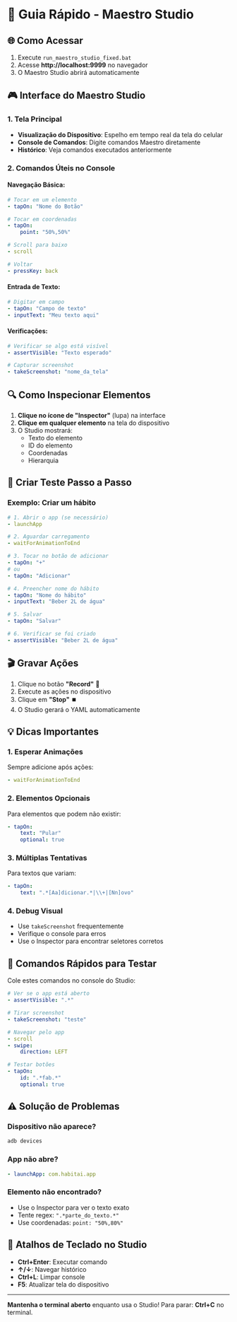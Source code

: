 # 🎯 Guia Rápido - Maestro Studio

## 🌐 Como Acessar
1. Execute `run_maestro_studio_fixed.bat`
2. Acesse **http://localhost:9999** no navegador
3. O Maestro Studio abrirá automaticamente

## 🎮 Interface do Maestro Studio

### 1. **Tela Principal**
- **Visualização do Dispositivo**: Espelho em tempo real da tela do celular
- **Console de Comandos**: Digite comandos Maestro diretamente
- **Histórico**: Veja comandos executados anteriormente

### 2. **Comandos Úteis no Console**

#### Navegação Básica:
```yaml
# Tocar em um elemento
- tapOn: "Nome do Botão"

# Tocar em coordenadas
- tapOn:
    point: "50%,50%"

# Scroll para baixo
- scroll

# Voltar
- pressKey: back
```

#### Entrada de Texto:
```yaml
# Digitar em campo
- tapOn: "Campo de texto"
- inputText: "Meu texto aqui"
```

#### Verificações:
```yaml
# Verificar se algo está visível
- assertVisible: "Texto esperado"

# Capturar screenshot
- takeScreenshot: "nome_da_tela"
```

## 🔍 Como Inspecionar Elementos

1. **Clique no ícone de "Inspector"** (lupa) na interface
2. **Clique em qualquer elemento** na tela do dispositivo
3. O Studio mostrará:
   - Texto do elemento
   - ID do elemento
   - Coordenadas
   - Hierarquia

## 📝 Criar Teste Passo a Passo

### Exemplo: Criar um hábito
```yaml
# 1. Abrir o app (se necessário)
- launchApp

# 2. Aguardar carregamento
- waitForAnimationToEnd

# 3. Tocar no botão de adicionar
- tapOn: "+"
# ou
- tapOn: "Adicionar"

# 4. Preencher nome do hábito
- tapOn: "Nome do hábito"
- inputText: "Beber 2L de água"

# 5. Salvar
- tapOn: "Salvar"

# 6. Verificar se foi criado
- assertVisible: "Beber 2L de água"
```

## 🎬 Gravar Ações

1. Clique no botão **"Record"** 🔴
2. Execute as ações no dispositivo
3. Clique em **"Stop"** ⏹️
4. O Studio gerará o YAML automaticamente

## 💡 Dicas Importantes

### 1. **Esperar Animações**
Sempre adicione após ações:
```yaml
- waitForAnimationToEnd
```

### 2. **Elementos Opcionais**
Para elementos que podem não existir:
```yaml
- tapOn:
    text: "Pular"
    optional: true
```

### 3. **Múltiplas Tentativas**
Para textos que variam:
```yaml
- tapOn:
    text: ".*[Aa]dicionar.*|\\+|[Nn]ovo"
```

### 4. **Debug Visual**
- Use `takeScreenshot` frequentemente
- Verifique o console para erros
- Use o Inspector para encontrar seletores corretos

## 🚀 Comandos Rápidos para Testar

Cole estes comandos no console do Studio:

```yaml
# Ver se o app está aberto
- assertVisible: ".*"

# Tirar screenshot
- takeScreenshot: "teste"

# Navegar pelo app
- scroll
- swipe:
    direction: LEFT

# Testar botões
- tapOn:
    id: ".*fab.*"
    optional: true
```

## ⚠️ Solução de Problemas

### Dispositivo não aparece?
```bash
adb devices
```

### App não abre?
```yaml
- launchApp: com.habitai.app
```

### Elemento não encontrado?
- Use o Inspector para ver o texto exato
- Tente regex: `".*parte_do_texto.*"`
- Use coordenadas: `point: "50%,80%"`

## 📱 Atalhos de Teclado no Studio

- **Ctrl+Enter**: Executar comando
- **↑/↓**: Navegar histórico
- **Ctrl+L**: Limpar console
- **F5**: Atualizar tela do dispositivo

---

**Mantenha o terminal aberto** enquanto usa o Studio!
Para parar: **Ctrl+C** no terminal.